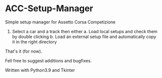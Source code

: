 # ACC-Setup-Manager
Simple setup manager for Assetto Corsa Competizione

1. Select a car and a track then either
  a. Load local setups and check them by double clicking
  b. Load an external setup file and automatically copy it in the right directory
 
That's it (for now).

Fell free to suggest additions and bugfixes.

Written with Python3.9 and Tkinter
